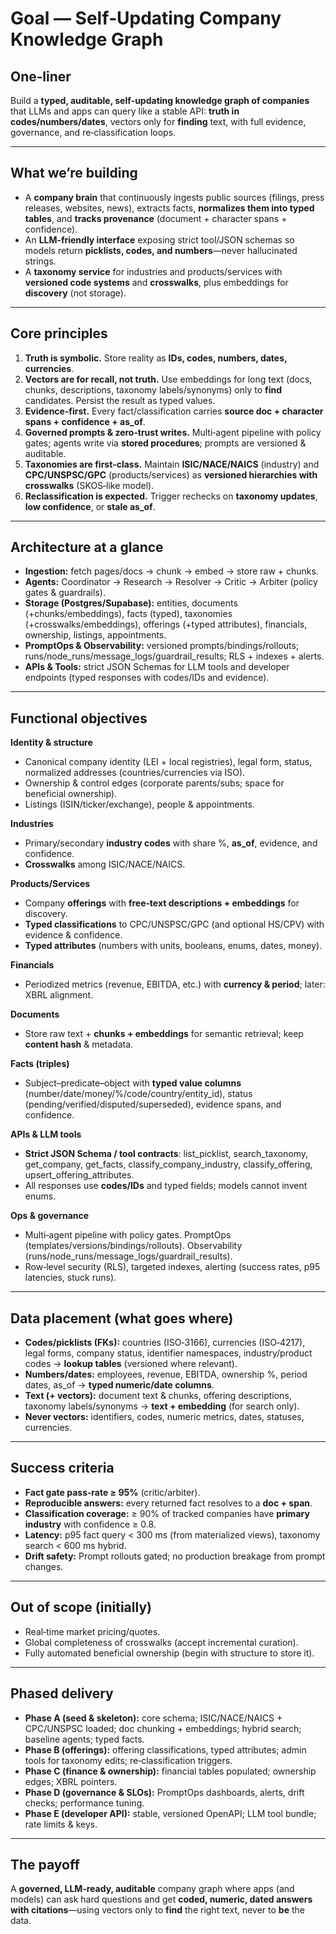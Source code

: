 # Goal — Self‑Updating Company Knowledge Graph

## One‑liner
Build a **typed, auditable, self‑updating knowledge graph of companies** that LLMs and apps can query like a stable API: **truth in codes/numbers/dates**, vectors only for **finding** text, with full evidence, governance, and re‑classification loops.

---

## What we’re building
- A **company brain** that continuously ingests public sources (filings, press releases, websites, news), extracts facts, **normalizes them into typed tables**, and **tracks provenance** (document + character spans + confidence).
- An **LLM‑friendly interface** exposing strict tool/JSON schemas so models return **picklists, codes, and numbers**—never hallucinated strings.
- A **taxonomy service** for industries and products/services with **versioned code systems** and **crosswalks**, plus embeddings for **discovery** (not storage).

---

## Core principles
1) **Truth is symbolic.** Store reality as **IDs, codes, numbers, dates, currencies**.
2) **Vectors are for recall, not truth.** Use embeddings for long text (docs, chunks, descriptions, taxonomy labels/synonyms) only to **find** candidates. Persist the result as typed values.
3) **Evidence‑first.** Every fact/classification carries **source doc + character spans + confidence + as_of**.
4) **Governed prompts & zero‑trust writes.** Multi‑agent pipeline with policy gates; agents write via **stored procedures**; prompts are versioned & auditable.
5) **Taxonomies are first‑class.** Maintain **ISIC/NACE/NAICS** (industry) and **CPC/UNSPSC/GPC** (products/services) as **versioned hierarchies with crosswalks** (SKOS‑like model).
6) **Reclassification is expected.** Trigger rechecks on **taxonomy updates**, **low confidence**, or **stale as_of**.

---

## Architecture at a glance
- **Ingestion:** fetch pages/docs → chunk → embed → store raw + chunks.
- **Agents:** Coordinator → Research → Resolver → Critic → Arbiter (policy gates & guardrails).
- **Storage (Postgres/Supabase):** entities, documents (+chunks/embeddings), facts (typed), taxonomies (+crosswalks/embeddings), offerings (+typed attributes), financials, ownership, listings, appointments.
- **PromptOps & Observability:** versioned prompts/bindings/rollouts; runs/node_runs/message_logs/guardrail_results; RLS + indexes + alerts.
- **APIs & Tools:** strict JSON Schemas for LLM tools and developer endpoints (typed responses with codes/IDs and evidence).

---

## Functional objectives
**Identity & structure**
- Canonical company identity (LEI + local registries), legal form, status, normalized addresses (countries/currencies via ISO).
- Ownership & control edges (corporate parents/subs; space for beneficial ownership).
- Listings (ISIN/ticker/exchange), people & appointments.

**Industries**
- Primary/secondary **industry codes** with share %, **as_of**, evidence, and confidence.
- **Crosswalks** among ISIC/NACE/NAICS.

**Products/Services**
- Company **offerings** with **free‑text descriptions + embeddings** for discovery.
- **Typed classifications** to CPC/UNSPSC/GPC (and optional HS/CPV) with evidence & confidence.
- **Typed attributes** (numbers with units, booleans, enums, dates, money).

**Financials**
- Periodized metrics (revenue, EBITDA, etc.) with **currency & period**; later: XBRL alignment.

**Documents**
- Store raw text + **chunks + embeddings** for semantic retrieval; keep **content hash** & metadata.

**Facts (triples)**
- Subject–predicate–object with **typed value columns** (number/date/money/%/code/country/entity_id), status (pending/verified/disputed/superseded), evidence spans, and confidence.

**APIs & LLM tools**
- **Strict JSON Schema / tool contracts**: list_picklist, search_taxonomy, get_company, get_facts, classify_company_industry, classify_offering, upsert_offering_attributes.
- All responses use **codes/IDs** and typed fields; models cannot invent enums.

**Ops & governance**
- Multi‑agent pipeline with policy gates. PromptOps (templates/versions/bindings/rollouts). Observability (runs/node_runs/message_logs/guardrail_results).
- Row‑level security (RLS), targeted indexes, alerting (success rates, p95 latencies, stuck runs).

---

## Data placement (what goes where)
- **Codes/picklists (FKs):** countries (ISO‑3166), currencies (ISO‑4217), legal forms, company status, identifier namespaces, industry/product codes → **lookup tables** (versioned where relevant).
- **Numbers/dates:** employees, revenue, EBITDA, ownership %, period dates, as_of → **typed numeric/date columns**.
- **Text (+ vectors):** document text & chunks, offering descriptions, taxonomy labels/synonyms → **text + embedding** (for search only).
- **Never vectors:** identifiers, codes, numeric metrics, dates, statuses, currencies.

---

## Success criteria
- **Fact gate pass‑rate ≥ 95%** (critic/arbiter).
- **Reproducible answers:** every returned fact resolves to a **doc + span**.
- **Classification coverage:** ≥ 90% of tracked companies have **primary industry** with confidence ≥ 0.8.
- **Latency:** p95 fact query < 300 ms (from materialized views), taxonomy search < 600 ms hybrid.
- **Drift safety:** Prompt rollouts gated; no production breakage from prompt changes.

---

## Out of scope (initially)
- Real‑time market pricing/quotes.
- Global completeness of crosswalks (accept incremental curation).
- Fully automated beneficial ownership (begin with structure to store it).

---

## Phased delivery
- **Phase A (seed & skeleton):** core schema; ISIC/NACE/NAICS + CPC/UNSPSC loaded; doc chunking + embeddings; hybrid search; baseline agents; typed facts.
- **Phase B (offerings):** offering classifications, typed attributes; admin tools for taxonomy edits; re‑classification triggers.
- **Phase C (finance & ownership):** financial tables populated; ownership edges; XBRL pointers.
- **Phase D (governance & SLOs):** PromptOps dashboards, alerts, drift checks; performance tuning.
- **Phase E (developer API):** stable, versioned OpenAPI; LLM tool bundle; rate limits & keys.

---

## The payoff
A **governed, LLM‑ready, auditable** company graph where apps (and models) can ask hard questions and get **coded, numeric, dated answers with citations**—using vectors only to **find** the right text, never to **be** the data.

